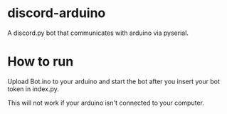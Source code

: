 # discord-arduino
A discord.py bot that communicates with arduino via pyserial.

# How to run
Upload Bot.ino to your arduino and start the bot after you insert your bot token in index.py.

This will not work if your arduino isn't connected to your computer.
